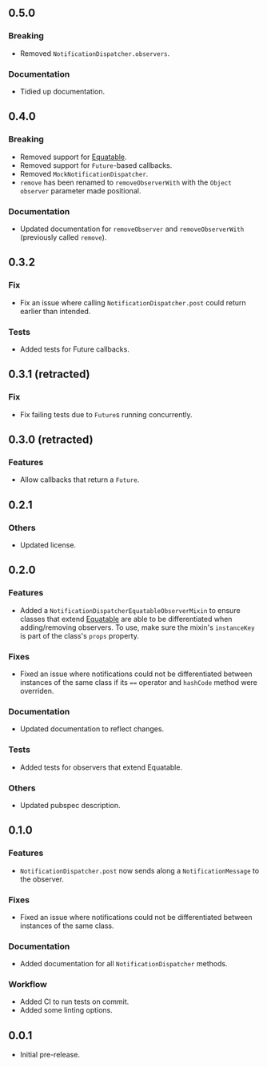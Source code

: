 <!--
## Version
### Breaking
### Features
### Fixes
### Documenetation
### Workflow
### Tests
### Others
-->

## 0.5.0

### Breaking
- Removed `NotificationDispatcher.observers`.

### Documentation
- Tidied up documentation.

## 0.4.0

### Breaking
- Removed support for [Equatable](https://pub.dev/packages/equatable).
- Removed support for `Future`-based callbacks.
- Removed `MockNotificationDispatcher`.
- `remove` has been renamed to `removeObserverWith` with the `Object observer` parameter made positional.

### Documentation
- Updated documentation for `removeObserver` and `removeObserverWith` (previously called `remove`).

## 0.3.2

### Fix
- Fix an issue where calling `NotificationDispatcher.post` could return earlier than intended.

### Tests
- Added tests for Future callbacks.

## 0.3.1 (retracted)

### Fix
- Fix failing tests due to `Future`s running concurrently.

## 0.3.0 (retracted)

### Features
- Allow callbacks that return a `Future`.

## 0.2.1

### Others
- Updated license.

## 0.2.0

### Features
- Added a `NotificationDispatcherEquatableObserverMixin` to ensure classes that extend [Equatable](https://pub.dev/packages/equatable) are able to be differentiated when adding/removing observers. To use, make sure the mixin's `instanceKey` is part of the class's `props` property.

### Fixes
- Fixed an issue where notifications could not be differentiated between instances of the same class if its `==` operator and `hashCode` method were overriden.

### Documentation
- Updated documentation to reflect changes.

### Tests
- Added tests for observers that extend Equatable.

### Others
- Updated pubspec description.

## 0.1.0

### Features
- `NotificationDispatcher.post` now sends along a `NotificationMessage` to the observer.

### Fixes
- Fixed an issue where notifications could not be differentiated between instances of the same class.

### Documentation
- Added documentation for all `NotificationDispatcher` methods.

### Workflow
- Added CI to run tests on commit.
- Added some linting options.

## 0.0.1

- Initial pre-release.
